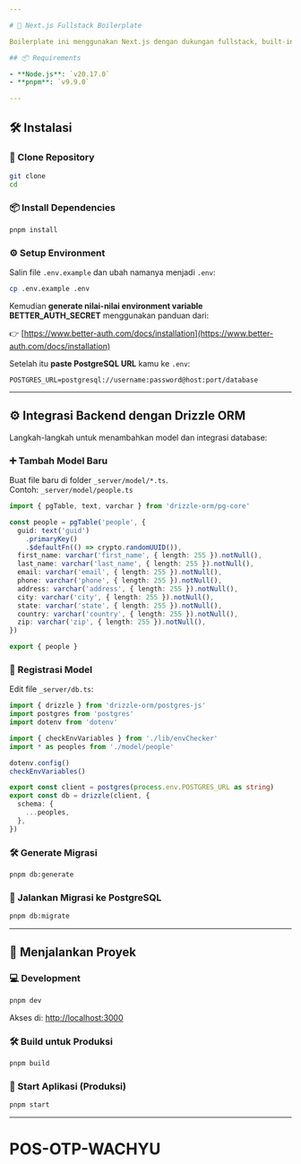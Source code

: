 ```yaml
---

# 🚀 Next.js Fullstack Boilerplate

Boilerplate ini menggunakan Next.js dengan dukungan fullstack, built-in auth, TypeScript, dan Drizzle ORM untuk integrasi database PostgreSQL. Package manager yang digunakan adalah `pnpm`.

## 📦 Requirements

- **Node.js**: `v20.17.0`  
- **pnpm**: `v9.9.0`

---
```


## 🛠️ Instalasi

### 🧲 Clone Repository

```bash
git clone
cd
```

### 📦 Install Dependencies

```bash
pnpm install
```

### ⚙️ Setup Environment

Salin file `.env.example` dan ubah namanya menjadi `.env`:

```bash
cp .env.example .env
```

Kemudian **generate nilai-nilai environment variable BETTER_AUTH_SECRET** menggunakan panduan dari:

👉 [https://www.better-auth.com/docs/installation](https://www.better-auth.com/docs/installation)

Setelah itu **paste PostgreSQL URL** kamu ke `.env`:

```env
POSTGRES_URL=postgresql://username:password@host:port/database
```

---

## ⚙️ Integrasi Backend dengan Drizzle ORM

Langkah-langkah untuk menambahkan model dan integrasi database:

### ➕ Tambah Model Baru

Buat file baru di folder `_server/model/*.ts`.  
Contoh: `_server/model/people.ts`

```ts
import { pgTable, text, varchar } from 'drizzle-orm/pg-core'

const people = pgTable('people', {
  guid: text('guid')
    .primaryKey()
    .$defaultFn(() => crypto.randomUUID()),
  first_name: varchar('first_name', { length: 255 }).notNull(),
  last_name: varchar('last_name', { length: 255 }).notNull(),
  email: varchar('email', { length: 255 }).notNull(),
  phone: varchar('phone', { length: 255 }).notNull(),
  address: varchar('address', { length: 255 }).notNull(),
  city: varchar('city', { length: 255 }).notNull(),
  state: varchar('state', { length: 255 }).notNull(),
  country: varchar('country', { length: 255 }).notNull(),
  zip: varchar('zip', { length: 255 }).notNull(),
})

export { people }
```

### 📌 Registrasi Model

Edit file `_server/db.ts`:

```ts
import { drizzle } from 'drizzle-orm/postgres-js'
import postgres from 'postgres'
import dotenv from 'dotenv'

import { checkEnvVariables } from './lib/envChecker'
import * as peoples from './model/people'

dotenv.config()
checkEnvVariables()

export const client = postgres(process.env.POSTGRES_URL as string)
export const db = drizzle(client, {
  schema: {
    ...peoples,
  },
})
```

### 🛠️ Generate Migrasi

```bash
pnpm db:generate
```

### 🚀 Jalankan Migrasi ke PostgreSQL

```bash
pnpm db:migrate
```

---

## 🚧 Menjalankan Proyek

### 💻 Development

```bash
pnpm dev
```

Akses di: [http://localhost:3000](http://localhost:3000)

### 🛠️ Build untuk Produksi

```bash
pnpm build
```

### 🚀 Start Aplikasi (Produksi)

```bash
pnpm start
```

---
# POS-OTP-WACHYU
